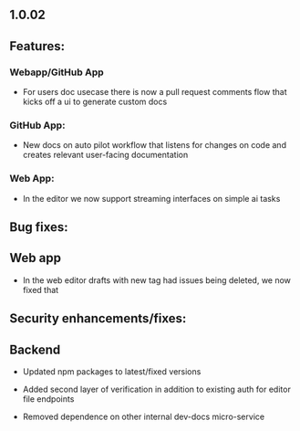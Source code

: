 ## 1.0.02

## Features:

### Webapp/GitHub App

* For users doc usecase there is now a pull request comments flow that kicks off a ui to generate custom docs

### GitHub App:

* New docs on auto pilot workflow that listens for changes on code and creates relevant user-facing documentation

### Web App:

* In the editor we now support streaming interfaces on simple ai tasks

## Bug fixes:

## Web app

* In the web editor drafts with new tag had issues being deleted, we now fixed that

## Security enhancements/fixes:

## Backend

* Updated npm packages to latest/fixed versions

* Added second layer of verification in addition to existing auth for editor file endpoints

* Removed dependence on other internal dev-docs micro-service
